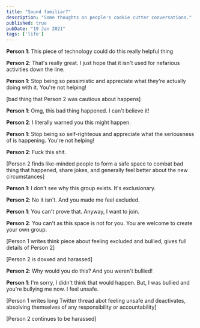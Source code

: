 ```yaml
---
title: "Sound familiar?"
description: "Some thoughts on people's cookie cutter conversations."
published: true
pubDate: "19 Jan 2021"
tags: ['life']
---
```


<p><b>Person 1</b>: This piece of technology could do this really helpful thing</p>
<p><b>Person 2</b>: That's really great. I just hope that it isn't used for nefarious activities down the line.</p>
<p><b>Person 1</b>: Stop being so pessimistic and appreciate what they're actually doing with it. You're not helping!</p>
<p>[bad thing that Person 2 was cautious about happens]</p>
<p><b>Person 1</b>: Omg, this bad thing happened. I can't believe it!</p>
<p><b>Person 2</b>: I literally warned you this might happen.</p>
<p><b>Person 1</b>: Stop being so self-righteous and appreciate what the seriousness of is happening. You're not helping!</p>
<p><b>Person 2</b>: Fuck this shit.</p>
<p>[Person 2 finds like-minded people to form a safe space to combat bad thing that happened, share jokes, and generally feel better about the new circumstances]</p>
<p><b>Person 1</b>: I don't see why this group exists. It's exclusionary.</p>
<p><b>Person 2</b>: No it isn't. And you made me feel excluded.</p>
<p><b>Person 1</b>: You can't prove that. Anyway, I want to join.</p>
<p><b>Person 2</b>: You can't as this space is not for you. You are welcome to create your own group.</p>
<p>[Person 1 writes think piece about feeling excluded and bullied, gives full details of Person 2]</p>
<p>[Person 2 is doxxed and harassed]</p>
<p><b>Person 2</b>: Why would you do this? And you weren't bullied!</p>
<p><b>Person 1</b>: I'm sorry, I didn't think that would happen. But, I was bullied and you're bullying me now. I feel unsafe.</p>
<p>[Person 1 writes long Twitter thread abot feeling unsafe and deactivates, absolving themselves of any responsibility or accountability]</p>
<p>[Person 2 continues to be harassed]</p>
